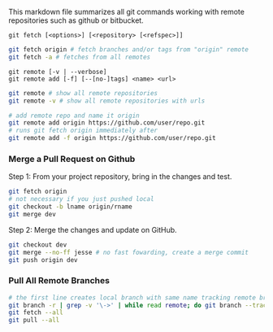 This markdown file summarizes all git commands working with remote repositories such as github or bitbucket.

`git fetch [<options>] [<repository> [<refspec>]]`

```bash
git fetch origin # fetch branches and/or tags from "origin" remote
git fetch -a # fetches from all remotes
```

`git remote [-v | --verbose]`  
`git remote add [-f] [--[no-]tags] <name> <url>`

```bash
git remote # show all remote repositories
git remote -v # show all remote repositories with urls

# add remote repo and name it origin
git remote add origin https://github.com/user/repo.git
# runs git fetch origin immediately after
git remote add -f origin https://github.com/user/repo.git
```

### Merge a Pull Request on Github

Step 1: From your project repository, bring in the changes and test.

```bash
git fetch origin
# not necessary if you just pushed local 
git checkout -b lname origin/rname 
git merge dev
```

Step 2: Merge the changes and update on GitHub.

```bash
git checkout dev
git merge --no-ff jesse # no fast fowarding, create a merge commit
git push origin dev
```

### Pull All Remote Branches

```bash
# the first line creates local branch with same name tracking remote branch
git branch -r | grep -v '\->' | while read remote; do git branch --track "${remote#origin/}" "$remote"; done
git fetch --all
git pull --all
```
